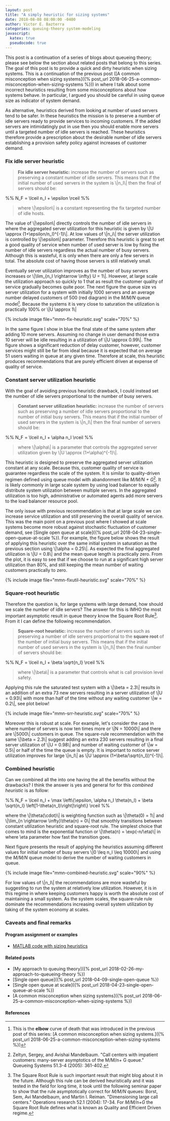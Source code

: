```yaml
---
layout: post
title: "A simply heuristic for sizing systems"
date: 2018-08-08 08:00:00 -0400
author: Victor E. Bazterra
categories: queuing-theory system-modeling
javascript:
  katex: true
  pseudocode: true  
---
```


This post is a continuation of a series of blogs about queueing theory; please see below the section about related posts that belong to this series. The goal of this post is to provide a quick and dirty heuristic when sizing systems. This is a continuation of the previous post ([A common misconception when sizing systems]({% post_url 2018-06-25-a-common-misconception-when-sizing-systems %})) in where I talk about some incorrect heuristics resulting from some misconceptions about how systems behave. In particular, I argued you should be careful in using queue size as indicator of system demand.

As alternative, heuristics derived from looking at number of used servers tend to be safer. In these heuristics the mission is to preserve a number of idle servers ready to provide services to incoming customers. If the added servers are intimidatingly put in use then you should enable more servers  until a targeted number of idle servers is reached. These heuristics therefore provide a prescription about the desirable number of idle servers establishing a provision safety policy against increases of customer demand.

### Fix idle server heuristic

> **Fix idle server heuristic:** increase the number of servers such as preserving a constant number of idle servers. This means that if the initial number of used servers in the system is \\|n_I\\| then the final of servers should be:

<p>%%
N_F = \lceil n_I + \epsilon \rceil
%%</p>

> where \\|\epsilon\\| is a constant representing the fix targeted number of idle hosts.

The value of \\|\epsilon\\| directly controls the number of idle servers in where the aggregated server utilization for this heuristic is given by \\|U \approx (1+\epsilon/n_I)^{-1}\\|. At low values of \\|n_i\\| the server utilization is controlled by \\|\epsilon\\| parameter. Therefore this heuristic is great to set a good quality of service when number of used server is low by fixing the number of idle servers regardless the actual number of busy servers. Although this is wasteful, it is only when there are only a few servers in total. The absolute cost of having those servers is still relatively small.

Eventually server utilization improves as the number of busy servers increases or \\|\lim_{n_I \rightarrow \infty} U = 1\\|. However, at large scale the utilization approach so quickly to 1 that as result the customer quality of service gradually becomes quite poor. The next figure the queue size vs server utilization for a system with initially 1000 servers and an average number delayed customers of 500 (red diagram) in the *M/M/N* queue model[^1]. Because the systems it is very close to saturation the utilization is practically 100% or \\|U \approx 1\\|

{% include image file="mmn-fix-heuristic.svg" scale="70%" %}

In the same figure I show in blue the final state of the same system after adding 10 more servers. Assuming no change in user demand those extra 10 server will be idle resulting in a utilization of \\|U \approx 0.99\\|. The figure shows a significant reduction of delay customer, however, customer services might still be far from ideal because it is expected that on average 51 users waiting in queue at any given time. Therefore at scale, this heuristic produces recommendations that are purely efficient driven at expense of quality of service.

### Constant server utilization heuristic

With the goal of avoiding previous heuristic drawback, I could instead set the number of idle servers proportional to the number of busy servers.

> **Constant server utilization heuristic:** increase the number of servers such as preserving a number of idle servers proportional to the number of initial busy servers. This means that if the initial number of used servers in the system is \\|n_I\\| then the final number of servers should be:

<p>%%
N_F = \lceil n_I + \alpha n_I \rceil
%%</p>

> where \\|\alpha\\| is a parameter that controls the aggregated server utilization given by \\|U \approx (1+\alpha)^{-1}\\|.

This heuristic is designed to preserve the aggregated server utilization constant at any scale. Because this, customer quality of service is guarantee regardless the scale of the system. It is similar to quality-driven regimen defined using queue model with abandonment like *M/M/N + G*[^2]. It is likely commonly in large scale system by using load balancer to equally distribute system utilization between multiple servers. In the aggregated utilization is too high, administrative or automated agents add more servers to the load balancer resource pool.

The only issue with previous recommendation is that at large scale we can increase service utilization and still preserving the overall quality of service. This was the main point on a previous post where I showed at scale systems become more robust against stochastic fluctuation of customer demand, see [Single open queue at scale]({% post_url 2018-04-23-single-open-queue-at-scale %}). For example, the figure below shows the result of applying this heuristic over the same initial system in saturation as the previous section using \\|\alpha = 0.25\\|. As expected the final aggregated utilization is \\|U = 0.8\\| and the mean queue length is practically zero. From the plot, it is easy to see that if we choose to run at a significant high server utilization than 80%, and still keeping the mean number of waiting customers practically to zero.

{% include image file="mmn-fixutil-heuristic.svg" scale="70%" %}

### Square-root heuristic

Therefore the question is, for large systems with large demand, how should we scale the number of idle servers? The answer for this is IMHO the most important asymptotic result in queue theory know the Square Root Rule[^3]. From it I can define the following recommendation.

> **Square-root heuristic:** increase the number of servers such as preserving a number of idle servers proportional to the **square root** of the number of initial busy servers. This means that if the initial number of used servers in the system is \\|n_I\\| then the final number of servers should be:

<p>%%
N_F = \lceil n_I + \beta \sqrt{n_I} \rceil
%%</p>

> where \\|\beta\\| is a parameter that controls what is call provision level safety.

Applying this rule the saturated test system with a \\|\beta = 2.3\\| results in an addition of an extra 73 new servers resulting in a server utilization of \\|U = 0.93\\| with more than half of the time without any waiting customer \\|w = 0.2\\|, see plot below!

{% include image file="mmn-srr-heuristic.svg" scale="70%" %}

Moreover this is robust at scale. For example, let's consider the case in where number of servers is now ten times more or \\|N = 10000\\| and there are \\|5000\\| customers in queue. The square-rule recommendation with the same \\|\beta = 2.3\\| suggest adding an extra 230 servers resulting in a final server utilization of \\|U = 0.98\\| and number of waiting customer of \\|w = 0.5\\| or half of the time the queue is empty. It is important to notice server utilization improves for large \\|n_I\\| as \\|U \approx (1+\beta/\sqrt{n_I})^{-1}\\|.

### Combined heuristic

Can we combined all the into one having the all the benefits without the drawbacks? I think the answer is yes and general for for this *combined heuristic* is as follow:

<p>%%
N_F = \lceil n_I + \max \left\{\epsilon, \alpha n_I \theta(n_I) + \beta \sqrt{n_I} \left[1-\theta(n_I)\right]\right\} \rceil
%%</p>

where the \\|\theta(\cdot)\\| is weighting function such as \\|\theta(0) = 1\\| and \\|\lim_{n \rightarrow \infty}\theta(n) = 0\\| that smoothly transitions between constant utilization heuristic and square-root rule. The simplest choice that comes to mind is the exponential function or \\|\theta(n) = \exp(-n/\eta)\\| in where \eta parameter how fast the transition goes.

Next figure presents the result of applying the heuristics assuming different values for initial number of busy servers \\|0 \leq n_I \leq 10000\\| and using the *M/M/N* queue model to derive the number of waiting customers in queue.

{% include image file="mmn-combined-heuristic.svg" scale="90%" %}

For low values of \\|n_I\\| the recommendations are more wasteful by suggesting to run the system at relatively low utilization. However, it is in this regime in where keeping customers happy is worth the absolute cost of maintaining a small system. As the system scales, the square-rule rule dominate the recommendations increasing overall system utilization by taking of the system economy at scales.

### Caveats and final remarks

#### Program assignment or examples

* [MATLAB code with sizing heuristics](https://github.com/baites/examples/tree/master/analyses/queueing/sizing)

#### Related posts

* [My approach to queuing theory]({% post_url 2018-02-26-my-approach-to-queueing-theory %})
* [Single open queue]({% post_url 2018-04-09-single-open-queue %})
* [Single open queue at scale]({% post_url 2018-04-23-single-open-queue-at-scale %})
* [A common misconception when sizing systems]({% post_url 2018-06-25-a-common-misconception-when-sizing-systems %})

#### References

[^1]: This is the **elbow** curve of death that was introduced in the previous post of this series: [A common misconception when sizing systems.]({% post_url 2018-06-25-a-common-misconception-when-sizing-systems %})
[^2]: Zeltyn, Sergey, and Avishai Mandelbaum. "Call centers with impatient customers: many-server asymptotics of the M/M/n+ G queue." Queueing Systems 51.3-4 (2005): 361-402.
[^3]: The Square Root Rule is such important result that might blog about it in the future. Although this rule can be derived heuristically and it was tested in the field for long time, it took until the following seminar paper to show that the rule asymptotically correct for *M/M/N* queues: Borst, Sem, Avi Mandelbaum, and Martin I. Reiman. "Dimensioning large call centers." Operations research 52.1 (2004): 17-34. For *M/M/n+G* the Square Root Rule defines what is known as Quality and Efficient Driven regime[^2].
